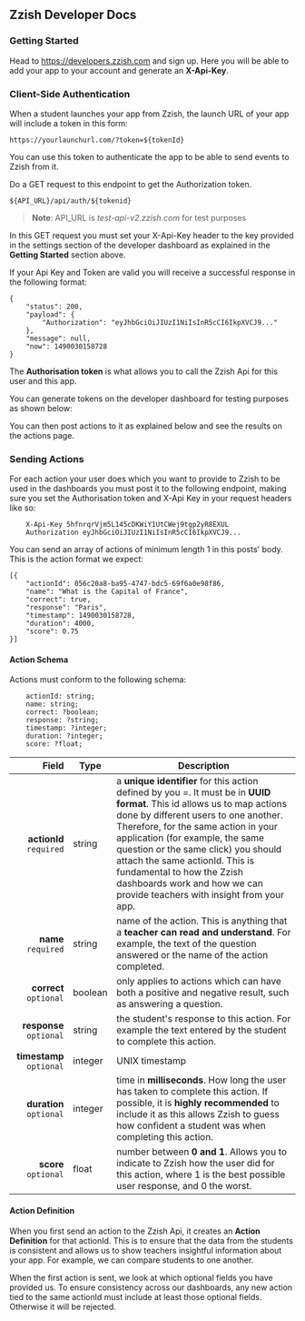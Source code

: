## Zzish Developer Docs

### Getting Started

Head to https://developers.zzish.com and sign up. Here you will be able to add your app to your account and generate an **X-Api-Key**.

### Client-Side Authentication
When a student launches your app from Zzish, the launch URL of your app will include a token in this form:
```
https://yourlaunchurl.com/?token=${tokenId}
```
You can use this token to authenticate the app to be able to send events to Zzish from it.

Do a GET request to this endpoint to get the Authorization token.

```
${API_URL}/api/auth/${tokenid}
```
>**Note**: API_URL is *test-api-v2.zzish.com* for test purposes

In this GET request you must set your X-Api-Key header to the key provided in the settings section of the developer dashboard as explained in the **Getting Started** section above.

If your Api Key and Token are valid you will receive a successful response in the following format:
```
{
	"status": 200,
	"payload": {
		"Authorization": "eyJhbGciOiJIUzI1NiIsInR5cCI6IkpXVCJ9..."
	},
	"message": null,
	"now": 1490030158728
}
```
The **Authorisation token** is what allows you to call the Zzish Api for this user and this app.

You can generate tokens on the developer dashboard for testing purposes as shown below:

You can then post actions to it as explained below and see the results on the actions page.

### Sending Actions

For each action your user does which you want to provide to Zzish to be used in the dashboards you must post it to the following endpoint, making sure you set the Authorisation token and X-Api Key in your request headers like so:
```
	X-Api-Key 5hfnrqrVjm5L145cDKWiY1UtCWej9tgp2yR8EXUL
	Authorization eyJhbGciOiJIUzI1NiIsInR5cCI6IkpXVCJ9...
```

You can send an array of actions of minimum length 1 in this posts' body. This is the action format we expect:

```
[{
	"actionId": 056c20a8-ba95-4747-bdc5-69f6a0e98f86,
	"name": "What is the Capital of France",
	"correct": true,
	"response": "Paris",
	"timestamp": 1490030158728,
	"duration": 4000,
	"score": 0.75
}]
```

#### Action Schema

Actions must conform to the following schema:
```
	actionId: string;
	name: string;
	correct: ?boolean;
	response: ?string;
	timestamp: ?integer;
	duration: ?integer;
	score: ?float;
```

Field | Type | Description
---: | --- | ---
**actionId** `required` | string |  a **unique identifier** for this action defined by you =.  It must be in **UUID format**. This id allows us to map actions done by different users to one another. Therefore, for the same action in your application (for example, the same question or the same click) you should attach the same actionId. This is fundamental to how the Zzish dashboards work and how we can provide teachers with insight from your app.
**name** `required` | string |  name of the action. This is anything that a **teacher can read and understand**. For example, the text of the question answered or the name of the action completed.
**correct** `optional` | boolean | only applies to actions which can have both a positive and negative result, such as answering a question.
**response** `optional` | string | the student's response to this action. For example the text entered by the student to complete this action.
**timestamp** `optional` | integer | UNIX timestamp
**duration** `optional` | integer |  time in **milliseconds**. How long the user has taken to complete this action. If possible, it is **highly recommended** to include it as this allows Zzish to guess how confident a student was when completing this action.
**score** `optional` | float | number between **0 and 1**. Allows you to indicate to Zzish how the user did for this action, where 1 is the best possible user response, and 0 the worst.

#### Action Definition

When you first send an action to the Zzish Api, it creates an **Action Definition** for that actionId. This is to ensure that the data from the students is consistent and allows us to show teachers insightful information about your app. For example, we can compare students to one another.

When the first action is sent, we look at which optional fields you have provided us. To ensure consistency across our dashboards, any new action tied to the same actionId must include at least those optional fields. Otherwise it will be rejected.
